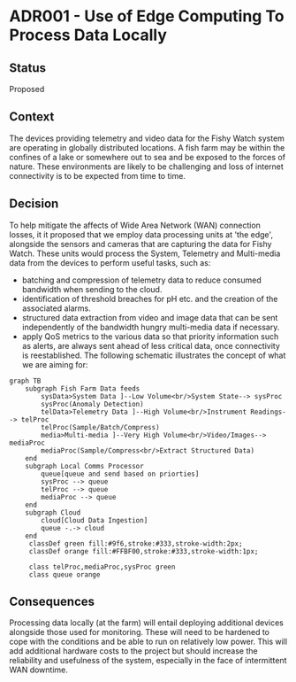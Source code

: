 # ADR001 - Use of Edge Computing To Process Data Locally
## Status
Proposed
## Context
The devices providing telemetry and video data for the Fishy Watch system are operating in globally distributed locations. A fish farm may be within the confines of a lake or somewhere out to sea and be exposed to the forces of nature. These environments are likely to be challenging and loss of internet connectivity is to be expected from time to time. 
## Decision
To help mitigate the affects of Wide Area Network (WAN) connection losses, it it proposed that we employ data processing units at 'the edge', alongside the sensors and cameras that are capturing the data for Fishy Watch. These units would process the System, Telemetry and Multi-media data from the devices to perform useful tasks, such as:
   - batching and compression of telemetry data to reduce consumed bandwidth when sending to the cloud.
   - identification of threshold breaches for pH etc. and the creation of the associated alarms.
   - structured data extraction from video and image data that can be sent independently of the bandwidth hungry multi-media data if necessary.
   - apply QoS metrics to the various data so that priority information such as alerts, are always sent ahead of less critical data, once connectivity is reestablished.
The following schematic illustrates the concept of what we are aiming for:
```mermaid
graph TB    
    subgraph Fish Farm Data feeds
	    sysData>System Data ]--Low Volume<br/>System State--> sysProc
	    sysProc(Anomaly Detection)
        telData>Telemetry Data ]--High Volume<br/>Instrument Readings--> telProc
        telProc(Sample/Batch/Compress)
        media>Multi-media ]--Very High Volume<br/>Video/Images--> mediaProc
        mediaProc(Sample/Compress<br/>Extract Structured Data)
    end
    subgraph Local Comms Processor
	    queue[queue and send based on priorties]
	    sysProc --> queue
	    telProc --> queue
	    mediaProc --> queue        
    end
	subgraph Cloud
		cloud[Cloud Data Ingestion]
		queue -.-> cloud		
	end
     classDef green fill:#9f6,stroke:#333,stroke-width:2px;
     classDef orange fill:#FFBF00,stroke:#333,stroke-width:1px;
     
     class telProc,mediaProc,sysProc green
     class queue orange
```
## Consequences
Processing data locally (at the farm) will entail deploying additional devices alongside those used for monitoring. These will need to be hardened to cope with the conditions and be able to run on relatively low power. This will add additional hardware costs to the project but should increase the reliability and usefulness of the system, especially in the face of intermittent WAN downtime.